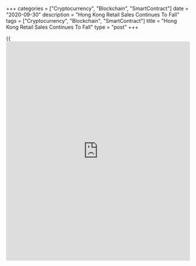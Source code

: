 +++
categories = ["Cryptocurrency", "Blockchain", "SmartContract"]
date = "2020-09-30"
description = "Hong Kong Retail Sales Continues To Fall"
tags = ["Cryptocurrency", "Blockchain", "SmartContract"]
title = "Hong Kong Retail Sales Continues To Fall"
type = "post"
+++

{{<iframe id="large-banner" src="https://www.bounty.group/#slide=3.0" width="100%" height="600" scrolling="no" style="border: 0px solid rgb(216, 221, 230); border-radius: 3px;">}}

Hong Kong's retail sales continued to decline in August, albeit at a
softer rate, figures from the Census and Statistics Department showed on
Wednesday.

The retail sales volume declined 13.4 percent year-on-year in August,
following a 23.8 percent decrease in July.

The value of retail sales decreased 13.1 percent annually in August,
following a 23.1 percent fall in the preceding month.

Sales value of jewelry, watches and clocks, and valuable gifts declined
37.8 percent annually in August. Sales of clothing, footwear and allied
products fell by 32.2 percent and those of other consumer goods
decreased 22.4 percent.

"Retail sales remained weak in August amid the third wave of the local
epidemic," a government spokesman said.

"Looking ahead, the spokesman further pointed out that as economic
conditions remain under pressure and inbound tourism is unlikely to show
any swift recovery in the near term, the [business][1] environment of
the retail trade will remain difficult," the spokesman added.

For comments and feedback [contact](https://www.playgroundfx.com/contact/): editorial@rtt[news](https://www.letsplayfx.com/blog/forex-news-website/).com

[Economic News][2]

 **What parts of the world are seeing the best (and worst) economic
performances lately? Click[here][3] to check out our [Econ Scorecard][3]
and find out! See up-to-the-moment [ranking](https://www.playgroundfx.com/blog/crypto-exchange-ranking/)s for the best and worst
performers in [GDP][4], [unemployment rate][5], [inflation][6] and much
more.**

   1. www.rtt[news](https://www.letsplayfx.com/blog/forex-news-website/).com/Content/Business.aspx
   2. www.rtt[news](https://www.letsplayfx.com/blog/forex-news-website/).com/Content/EconomicNews.aspx
   3. www.rtt[news](https://www.letsplayfx.com/blog/forex-news-website/).com/economic-scorecard/world-rank/industrial-production/highest-performance.aspx
   4. www.rtt[news](https://www.letsplayfx.com/blog/forex-news-website/).com/economic-scorecard/world-rank/GDP/highest-performance.aspx
   5. www.rtt[news](https://www.letsplayfx.com/blog/forex-news-website/).com/economic-scorecard/world-rank/unemployment-rate/lowest-performance.aspx
   6. www.rtt[news](https://www.letsplayfx.com/blog/forex-news-website/).com/economic-scorecard/world-rank/CPI/highest-performance.aspx